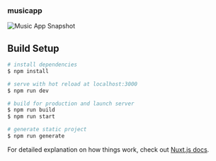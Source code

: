 ### musicapp

![Music App Snapshot](https://user-images.githubusercontent.com/63881824/123333790-0cb2ff00-d4f7-11eb-8515-cf002b711880.png)


## Build Setup

```bash
# install dependencies
$ npm install

# serve with hot reload at localhost:3000
$ npm run dev

# build for production and launch server
$ npm run build
$ npm run start

# generate static project
$ npm run generate
```

For detailed explanation on how things work, check out [Nuxt.js docs](https://nuxtjs.org).
